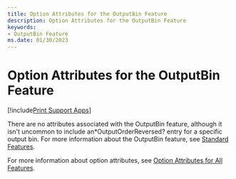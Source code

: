 ```yaml
---
title: Option Attributes for the OutputBin Feature
description: Option Attributes for the OutputBin Feature
keywords:
- OutputBin Feature
ms.date: 01/30/2023
---
```


# Option Attributes for the OutputBin Feature

[!include[Print Support Apps](../includes/print-support-apps.md)]

There are no attributes associated with the OutputBin feature, although it isn't uncommon to include an\*OutputOrderReversed? entry for a specific output bin. For more information about the OutputBin feature, see [Standard Features](standard-features.md).

For more information about option attributes, see [Option Attributes for All Features](option-attributes-for-all-features.md).
